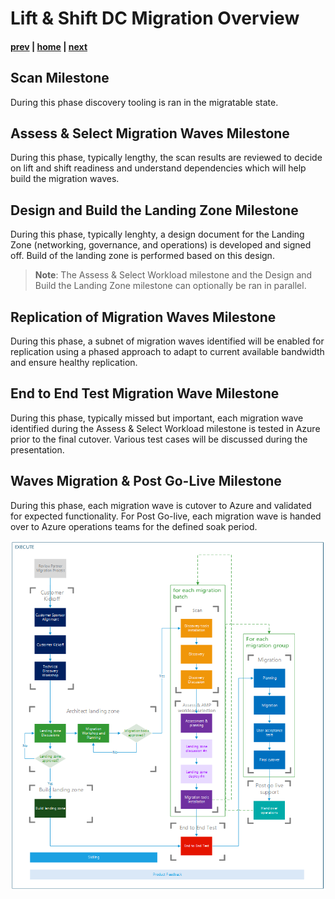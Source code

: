 # Lift & Shift DC Migration Overview

#### [prev](./welcome.md) | [home](./welcome.md)  | [next](./scan.md)

## **Scan Milestone** 
During this phase discovery tooling is ran in the migratable state. 

## **Assess & Select Migration Waves Milestone** 
During this phase, typically lengthy, the scan results are reviewed to decide on lift and shift readiness and understand dependencies which will help build the migration waves.

## **Design and Build the Landing Zone Milestone** 
During this phase, typically lenghty, a design document for the Landing Zone (networking, governance, and operations) is developed and signed off. Build of the landing zone is 
performed based on this design.

>**Note**: The Assess & Select Workload milestone and the Design and Build the Landing Zone milestone can optionally be ran in parallel. 

## **Replication of Migration Waves Milestone** 
During this phase, a subnet of migration waves identified will be enabled for replication using a phased approach to adapt to current available bandwidth and ensure healthy replication. 

## **End to End Test Migration Wave Milestone** 
During this phase, typically missed but important, each migration wave identified during the Assess & Select Workload milestone is tested in Azure prior to the final cutover. Various test cases will be discussed during the presentation.

## **Waves Migration & Post Go-Live Milestone** 
During this phase, each migration wave is cutover to Azure and validated for expected functionality. For Post Go-live, each migration wave is handed over to Azure operations teams for the defined soak period. 

![Concept Diagram](https://github.com/Azure/fta-liftandshift-dcmigration/blob/main/png/LiftandShift-dcmigration-workflow.PNG)

